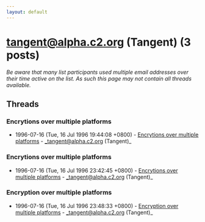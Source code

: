 ```yaml
---
layout: default
---
```


# tangent@alpha.c2.org (Tangent) (3 posts)

_Be aware that many list participants used multiple email addresses over their time active on the list. As such this page may not contain all threads available._

## Threads

### Encrytions over multiple platforms
+ 1996-07-16 (Tue, 16 Jul 1996 19:44:08 +0800) - [Encrytions over multiple platforms](/archive/1996/07/8c2c2dd667a3371d3993710e755166c272ea6a0abf11e5b41f50e835e0b384ed) - _tangent@alpha.c2.org (Tangent)_

### Encrytions over multiple platforms
+ 1996-07-16 (Tue, 16 Jul 1996 23:42:45 +0800) - [Encrytions over multiple platforms](/archive/1996/07/b9802977d07e5c2fc29e958e8934d32698b88bf3e6ae9946a498742ab4d4500a) - _tangent@alpha.c2.org (Tangent)_

### Encryption over multiple platforms
+ 1996-07-16 (Tue, 16 Jul 1996 23:48:33 +0800) - [Encryption over multiple platforms](/archive/1996/07/19aaf748b130715caaa09d9e6168eed8f7a62553f20e813a4ed6bb32f1090ce9) - _tangent@alpha.c2.org (Tangent)_

